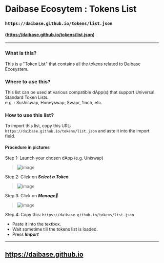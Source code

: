 # Daibase Ecosytem : Tokens List
### `https://daibase.github.io/tokens/list.json`
#### (https://daibase.github.io/tokens/list.json)

----

### What is this?
This is a "Token List" that contains all the tokens related to Daibase Ecosystem.

### Where to use this?
This list can be used at various compatible dApp(s) that support Universal Standard Token Lists.  
e.g. :  Sushiswap, Honeyswap, Swapr, 1inch, etc.

### How to use this list?
To import this list, copy this URL: `https://daibase.github.io/tokens/list.json` and aste it into the import field.

#### Procedure in pictures
Step 1: Launch your chosen dApp (e.g. Uniswap)
> ![image](https://user-images.githubusercontent.com/13474314/115100140-c9418080-9f08-11eb-8721-93136882ed01.png)

Step 2: Click on ***Select a Token***
> ![image](https://user-images.githubusercontent.com/13474314/115100226-4240d800-9f09-11eb-9db4-52aba20c4d6f.png)

Step 3: Click on ***Manage📝***
> ![image](https://user-images.githubusercontent.com/13474314/115100306-c2673d80-9f09-11eb-84a4-788972df0282.png)
 
Step 4: Copy this: `https://daibase.github.io/tokens/list.json`
 - Paste it into the textbox.
 - Wait sometime till the tokens list is loaded.
 - Press ***Import***


----

## https://daibase.github.io
